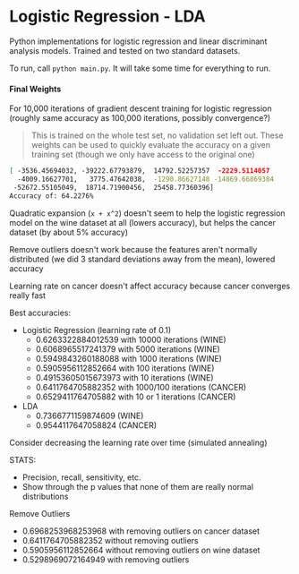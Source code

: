 # Logistic Regression - LDA
Python implementations for logistic regression and linear discriminant analysis models. Trained and tested on two standard datasets.

To run, call `python main.py`. It will take some time for everything to run.

#### Final Weights
For 10,000 iterations of gradient descent training for logistic regression
(roughly same accuracy as 100,000 iterations, possibly convergence?)
> This is trained on the whole test set, no validation set left out. These weights
>can be used to quickly evaluate the accuracy on a given training set (though we only 
>have access to the original one)
```bash
[ -3536.45694032, -39222.67793879,  14792.52257357  -2229.5114057
  -4009.16627701,   3775.47642038,  -1290.86627148 -14869.66869384
 -52672.55105049,  18714.71900456,  25458.77360396]
Accuracy of: 64.2276%
```

Quadratic expansion (`x + x^2`) doesn't seem to help the logistic regression
model on the wine dataset at all (lowers accuracy), but helps the cancer
dataset (by about 5% accuracy)

Remove outliers doesn't work because the features aren't normally distributed 
(we did 3 standard deviations away from the mean), lowered accuracy

Learning rate on cancer doesn't affect accuracy because cancer converges 
really fast

Best accuracies: 
- Logistic Regression (learning rate of 0.1)
    - 0.6263322884012539 with 10000 iterations (WINE)
    - 0.6068965517241379 with 5000 iterations (WINE)
    - 0.5949843260188088 with 1000 iterations (WINE)
    - 0.5905956112852664 with 100 iterations (WINE)
    - 0.49153605015673973 with 10 iterations (WINE)
    - 0.6411764705882352 with 1000/100 iterations (CANCER)
    - 0.6529411764705882 with 10 or 1 iterations (CANCER)
- LDA
    - 0.7366771159874609 (WINE)
    - 0.9544117647058824 (CANCER)
    
Consider decreasing the learning rate over time (simulated annealing)

STATS:
- Precision, recall, sensitivity, etc. 
- Show through the p values that none of them are really normal distributions

Remove Outliers
- 0.6968253968253968 with removing outliers on cancer dataset
- 0.6411764705882352 without removing outliers
- 0.5905956112852664 without removing outliers on wine dataset
- 0.5298969072164949 with removing outliers
